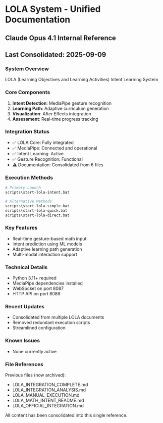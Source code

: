 # LOLA System - Unified Documentation
## Claude Opus 4.1 Internal Reference
## Last Consolidated: 2025-09-09

### System Overview
LOLA (Learning Objectives and Learning Activities) Intent Learning System

### Core Components
1. **Intent Detection**: MediaPipe gesture recognition
2. **Learning Path**: Adaptive curriculum generation
3. **Visualization**: After Effects integration
4. **Assessment**: Real-time progress tracking

### Integration Status
- ✅ LOLA Core: Fully integrated
- ✅ MediaPipe: Connected and operational
- ✅ Intent Learning: Active
- ✅ Gesture Recognition: Functional
- ⚠️ Documentation: Consolidated from 6 files

### Execution Methods
```bash
# Primary Launch
scripts\start-lola-intent.bat

# Alternative Methods
scripts\start-lola-simple.bat
scripts\start-lola-quick.bat
scripts\start-lola-direct.bat
```

### Key Features
- Real-time gesture-based math input
- Intent prediction using ML models
- Adaptive learning path generation
- Multi-modal interaction support

### Technical Details
- Python 3.11+ required
- MediaPipe dependencies installed
- WebSocket on port 8087
- HTTP API on port 8086

### Recent Updates
- Consolidated from multiple LOLA documents
- Removed redundant execution scripts
- Streamlined configuration

### Known Issues
- None currently active

### File References
Previous files (now archived):
- LOLA_INTEGRATION_COMPLETE.md
- LOLA_INTEGRATION_ANALYSIS.md
- LOLA_MANUAL_EXECUTION.md
- LOLA_MATH_INTENT_README.md
- LOLA_OFFICIAL_INTEGRATION.md

All content has been consolidated into this single reference.
